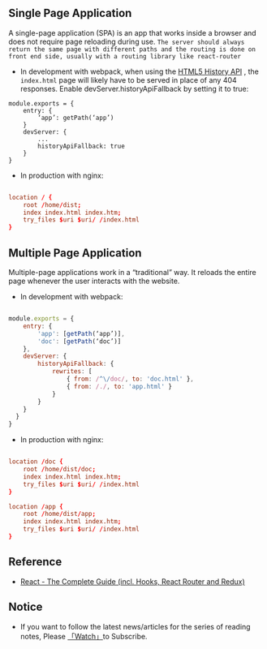 ## Single Page Application
A single-page application (SPA) is an app that works inside a browser and does not require page reloading during use. `The server should always return the same page with different paths and the routing is done on front end side, usually with a routing library like react-router`

* In development with webpack, when using the  [HTML5 History API](https://developer.mozilla.org/en-US/docs/Web/API/History) , the `index.html` page will likely have to be served in place of any 404 responses. Enable devServer.historyApiFallback by setting it to true:
```web pack.config.js
module.exports = {
	entry: {
		‘app’: getPath(‘app’)
	}
	devServer: {
		...
		historyApiFallback: true
	}
}
```

* In production with nginx:

```nginx.conf

location / {
	root /home/dist;
	index index.html index.htm;
	try_files $uri $uri/ /index.html
}
```

## Multiple Page Application

Multiple-page applications work in a “traditional” way. It reloads the entire page whenever the user interacts with the website.

* In development with webpack:

```webpack.config.js

module.exports = {
	entry: {
    	'app': [getPath(‘app’)],
    	'doc': [getPath(‘doc’)]
	},
 	devServer: {
		historyApiFallback: {
			rewrites: [
        		{ from: /^\/doc/, to: 'doc.html' },
        		{ from: /./, to: 'app.html' }
			}
		}
    }
  }
}

```

* In production with nginx:

```nginx.conf

location /doc {
	root /home/dist/doc;
	index index.html index.htm;
	try_files $uri $uri/ /index.html
}

location /app {
	root /home/dist/app;
	index index.html index.htm;
	try_files $uri $uri/ /index.html
}
```

## Reference

- [React - The Complete Guide (incl. Hooks, React Router and Redux)](https://learning.oreilly.com/videos/react-the/9781789132229)

## Notice

- If you want to follow the latest news/articles for the series of reading notes, Please [「Watch」](https://github.com/n0ruSh/the-art-of-reading)to Subscribe.
